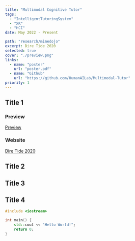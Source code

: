 ```yaml
---
title: "Multimodal Cognitive Tutor"
tags:
  - "IntelligentTutoringSystem"
  - "XR"
  - "HCI"
date: May 2022 - Present

path: "research/minedojo"
excerpt: Dire Tide 2020
selected: true
cover: "./preview.png"
links:
  - name: "poster"
    url: "poster.pdf"
  - name: "Github"
    url: "https://github.com/HumanAILab/Multimodal-Tutor"
priority: 1
---
```


## Title 1

### Preview

[Preview](./preview.png)

### Website

[Dire Tide 2020](https://www.dota2.com/diretide/?l=english)

## Title 2

## Title 3

## Title 4

```cpp
#include <iostream>

int main() {
    std::cout << "Hello World!";
    return 0;
}
```
